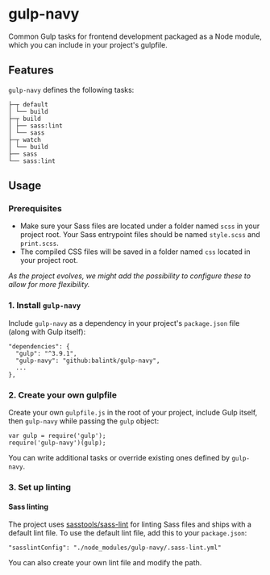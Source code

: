 # gulp-navy

Common Gulp tasks for frontend development packaged as a Node module, which you can include in your project's gulpfile.

## Features

`gulp-navy` defines the following tasks:

    ├─┬ default
    │ └── build
    ├─┬ build
    │ ├── sass:lint
    │ └── sass
    ├─┬ watch
    │ └── build
    ├── sass
    └── sass:lint

## Usage

### Prerequisites

* Make sure your Sass files are located under a folder named `scss` in your project root. Your Sass entrypoint files should be named `style.scss` and `print.scss`.
* The compiled CSS files will be saved in a folder named `css` located in your project root.

*As the project evolves, we might add the possibility to configure these to allow for more flexibility.* 

### 1. Install `gulp-navy`

Include `gulp-navy` as a dependency in your project's `package.json` file (along with Gulp itself):

    "dependencies": {
      "gulp": "^3.9.1",
      "gulp-navy": "github:balintk/gulp-navy",
      ...
    },
    
### 2. Create your own gulpfile

Create your own `gulpfile.js` in the root of your project, include Gulp itself, then `gulp-navy` while passing the `gulp` object:

    var gulp = require('gulp');
    require('gulp-navy')(gulp);
    
You can write additional tasks or override existing ones defined by `gulp-navy`. 

### 3. Set up linting

#### Sass linting

The project uses [sasstools/sass-lint](https://github.com/sasstools/sass-lint) for linting Sass files and ships with a default lint file. To use the default lint file, add this to your `package.json`:

    "sasslintConfig": "./node_modules/gulp-navy/.sass-lint.yml"
    
You can also create your own lint file and modify the path.

